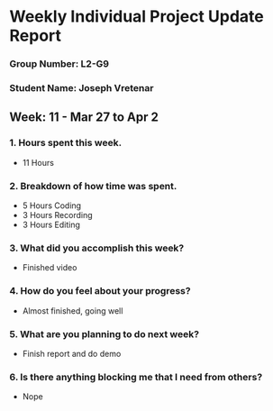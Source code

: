 # Weekly Individual Project Update Report
### Group Number: L2-G9
### Student Name: Joseph Vretenar
## Week: 11 - Mar 27 to Apr 2

### 1. Hours spent this week.
- 11 Hours

### 2. Breakdown of how time was spent.
- 5 Hours Coding
- 3 Hours Recording
- 3 Hours Editing

### 3. What did you accomplish this week?
- Finished video

### 4. How do you feel about your progress?
- Almost finished, going well

### 5. What are you planning to do next week?
- Finish report and do demo

### 6. Is there anything blocking me that I need from others?
- Nope
